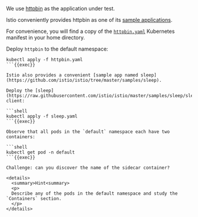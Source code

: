 We use [httpbin](https://httpbin.org/) as the application under test.

Istio conveniently provides httpbin as one of its [sample applications](https://github.com/istio/istio/tree/master/samples/httpbin).

For convenience, you will find a copy of the [`httpbin.yaml`](https://raw.githubusercontent.com/istio/istio/master/samples/httpbin/httpbin.yaml) Kubernetes manifest in your home directory.

Deploy `httpbin` to the default namespace:

```shell
kubectl apply -f httpbin.yaml
```{{exec}}

Istio also provides a convenient [sample app named sleep](https://github.com/istio/istio/tree/master/samples/sleep).

Deploy the [sleep](https://raw.githubusercontent.com/istio/istio/master/samples/sleep/sleep.yaml) client:

```shell
kubectl apply -f sleep.yaml
```{{exec}}

Observe that all pods in the `default` namespace each have two containers:

```shell
kubectl get pod -n default
```{{exec}}

Challenge: can you discover the name of the sidecar container?

<details>
  <summary>Hint<summary>
  <p>
  Describe any of the pods in the default namespace and study the `Containers` section.
  </p>
</details>
